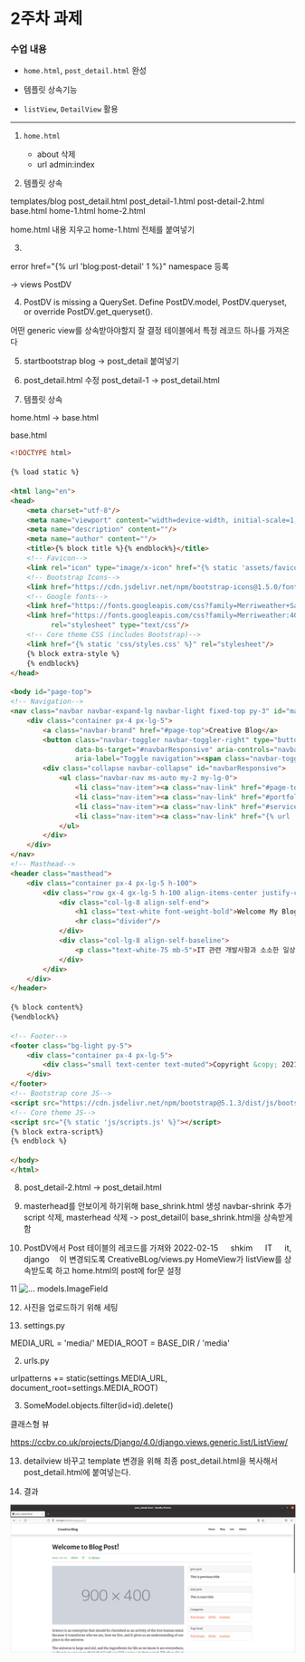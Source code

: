 #  2주차 과제

### 수업 내용

- `home.html`, `post_detail.html` 완성

- 템플릿 상속기능

- `listView`, `DetailView` 활용

-----

1. `home.html` 
    
    - about 삭제
    - url admin:index


2. 템플릿 상속

templates/blog
    post_detail.html
    post_detail-1.html
    post-detail-2.html
base.html
home-1.html
home-2.html

home.html 내용 지우고 home-1.html 전체를 붙여넣기

3.
error
href="{% url 'blog:post-detail' 1 %}"
namespace 등록

-> views
PostDV 


4. PostDV is missing a QuerySet. Define PostDV.model, PostDV.queryset, or override PostDV.get_queryset().

어떤 generic view를 상속받아야할지 잘 결정
테이블에서 특정 레코드 하나를 가져온다

5. startbootstrap blog -> post_detail 붙여넣기

6. post_detail.html 수정
post_detail-1 -> post_detail.html 

7. 템플릿 상속

home.html -> base.html 

base.html

```html
<!DOCTYPE html>

{% load static %}

<html lang="en">
<head>
    <meta charset="utf-8"/>
    <meta name="viewport" content="width=device-width, initial-scale=1, shrink-to-fit=no"/>
    <meta name="description" content=""/>
    <meta name="author" content=""/>
    <title>{% block title %}{% endblock%}</title>
    <!-- Favicon-->
    <link rel="icon" type="image/x-icon" href="{% static 'assets/favicon.ico' %}"/>
    <!-- Bootstrap Icons-->
    <link href="https://cdn.jsdelivr.net/npm/bootstrap-icons@1.5.0/font/bootstrap-icons.css" rel="stylesheet"/>
    <!-- Google fonts-->
    <link href="https://fonts.googleapis.com/css?family=Merriweather+Sans:400,700" rel="stylesheet"/>
    <link href="https://fonts.googleapis.com/css?family=Merriweather:400,300,300italic,400italic,700,700italic"
          rel="stylesheet" type="text/css"/>
    <!-- Core theme CSS (includes Bootstrap)-->
    <link href="{% static 'css/styles.css' %}" rel="stylesheet"/>
    {% block extra-style %}
    {% endblock%}
</head>

<body id="page-top">
<!-- Navigation-->
<nav class="navbar navbar-expand-lg navbar-light fixed-top py-3" id="mainNav">
    <div class="container px-4 px-lg-5">
        <a class="navbar-brand" href="#page-top">Creative Blog</a>
        <button class="navbar-toggler navbar-toggler-right" type="button" data-bs-toggle="collapse"
                data-bs-target="#navbarResponsive" aria-controls="navbarResponsive" aria-expanded="false"
                aria-label="Toggle navigation"><span class="navbar-toggler-icon"></span></button>
        <div class="collapse navbar-collapse" id="navbarResponsive">
            <ul class="navbar-nav ms-auto my-2 my-lg-0">
                <li class="nav-item"><a class="nav-link" href="#page-top">Home</a></li>
                <li class="nav-item"><a class="nav-link" href="#portfolio">Blog</a></li>
                <li class="nav-item"><a class="nav-link" href="#services">Iam</a></li>
                <li class="nav-item"><a class="nav-link" href="{% url 'admin:index' %}">Admin</a></li>
            </ul>
        </div>
    </div>
</nav>
<!-- Masthead-->
<header class="masthead">
    <div class="container px-4 px-lg-5 h-100">
        <div class="row gx-4 gx-lg-5 h-100 align-items-center justify-content-center text-center">
            <div class="col-lg-8 align-self-end">
                <h1 class="text-white font-weight-bold">Welcome My Blog !</h1>
                <hr class="divider"/>
            </div>
            <div class="col-lg-8 align-self-baseline">
                <p class="text-white-75 mb-5">IT 관련 개발사항과 소소한 일상생활을 기록하는 공간입니다.</p>
            </div>
        </div>
    </div>
</header>

{% block content%}
{%endblock%}

<!-- Footer-->
<footer class="bg-light py-5">
    <div class="container px-4 px-lg-5">
        <div class="small text-center text-muted">Copyright &copy; 2021 - Company Name</div>
    </div>
</footer>
<!-- Bootstrap core JS-->
<script src="https://cdn.jsdelivr.net/npm/bootstrap@5.1.3/dist/js/bootstrap.bundle.min.js"></script>
<!-- Core theme JS-->
<script src="{% static 'js/scripts.js' %}"></script>
{% block extra-script%}
{% endblock %}

</body>
</html>

```

8. post_detail-2.html -> post_detail.html

9. masterhead를 안보이게 하기위해 base_shrink.html 생성 navbar-shrink 추가 script 삭제, masterhead 삭제 -> post_detail이 base_shrink.html을 상속받게함

10. PostDV에서 Post 테이블의 레코드를 가져와 2022-02-15    shkim    IT    it, django  이
변경되도록 CreativeBLog/views.py HomeView가 listView를 상속받도록 하고 home.html의 post에 for문 설정

11 <img class="img-fluid" src="{{ post.image.url }}" alt="..."/>
models.ImageField

12. 사진을 업로드하기 위해 세팅

1. settings.py

MEDIA_URL = 'media/'
MEDIA_ROOT = BASE_DIR / 'media'

2. urls.py

urlpatterns += static(settings.MEDIA_URL, document_root=settings.MEDIA_ROOT)


3. SomeModel.objects.filter(id=id).delete()

클래스형 뷰

https://ccbv.co.uk/projects/Django/4.0/django.views.generic.list/ListView/

13. detailview 바꾸고 template 변경을 위해 최종 post_detail.html을 복사해서 post_detail.html에 붙여넣는다.

14. 결과

<img src="./static/assets/img/week1/img_39.png">
